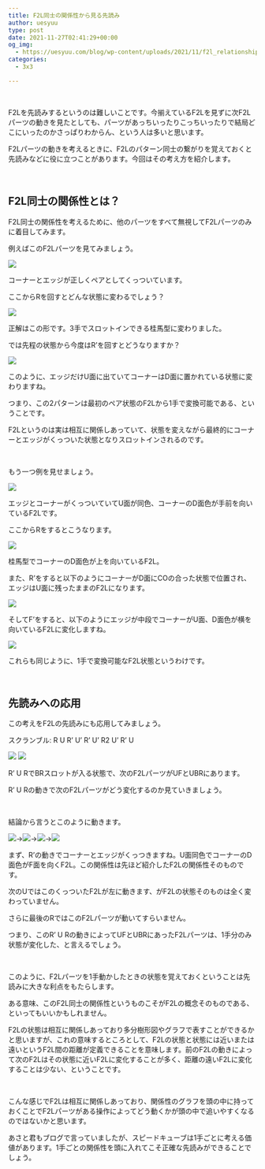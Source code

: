 ```yaml
---
title: F2L同士の関係性から見る先読み
author: uesyuu
type: post
date: 2021-11-27T02:41:29+00:00
og_img:
  - https://uesyuu.com/blog/wp-content/uploads/2021/11/f2l_relationship_01.png
categories:
  - 3x3

---
```

&nbsp;

F2Lを先読みするというのは難しいことです。今揃えているF2Lを見ずに次F2Lパーツの動きを見たとしても、パーツがあっちいったりこっちいったりで結局どこにいったのかさっぱりわからん、という人は多いと思います。

F2Lパーツの動きを考えるときに、F2Lのパターン同士の繋がりを覚えておくと先読みなどに役に立つことがあります。今回はその考え方を紹介します。

&nbsp;

## F2L同士の関係性とは？

F2L同士の関係性を考えるために、他のパーツをすべて無視してF2Lパーツのみに着目してみます。

例えばこのF2Lパーツを見てみましょう。

![](/images/2021/11/f2l_relationship_01.png)

コーナーとエッジが正しくペアとしてくっついています。

ここからRを回すとどんな状態に変わるでしょう？

![](/images/2021/11/f2l_relationship_02.png)

正解はこの形です。3手でスロットインできる桂馬型に変わりました。

では先程の状態から今度はR&#8217;を回すとどうなりますか？

![](/images/2021/11/f2l_relationship_03.png)

このように、エッジだけU面に出ていてコーナーはD面に置かれている状態に変わりますね。

つまり、この2パターンは最初のペア状態のF2Lから1手で変換可能である、ということです。

F2Lというのは実は相互に関係しあっていて、状態を変えながら最終的にコーナーとエッジがくっついた状態となりスロットインされるのです。

&nbsp;

もう一つ例を見せましょう。

![](/images/2021/11/f2l_relationship_04.png)

エッジとコーナーがくっついていてU面が同色、コーナーのD面色が手前を向いているF2Lです。

ここからRをするとこうなります。

![](/images/2021/11/f2l_relationship_05.png)

桂馬型でコーナーのD面色が上を向いているF2L。

また、R&#8217;をすると以下のようにコーナーがD面にCOの合った状態で位置され、エッジはU面に残ったままのF2Lになります。

![](/images/2021/11/f2l_relationship_06.png)

そしてF&#8217;をすると、以下のようにエッジが中段でコーナーがU面、D面色が横を向いているF2Lに変化しますね。

![](/images/2021/11/f2l_relationship_07.png)

これらも同じように、1手で変換可能なF2L状態というわけです。

&nbsp;

## 先読みへの応用

この考えをF2Lの先読みにも応用してみましょう。

スクランブル: R U R&#8217; U&#8217; R&#8217; U&#8217; R2 U&#8217; R&#8217; U

![](/images/2021/11/f2l_relationship_2_01.png) ![](/images/2021/11/f2l_relationship_2_02.png)

R&#8217; U RでBRスロットが入る状態で、次のF2LパーツがUFとUBRにあります。

R&#8217; U Rの動きで次のF2Lパーツがどう変化するのか見ていきましょう。

&nbsp;

結論から言うとこのように動きます。

![](/images/2021/11/f2l_relationship_2_01.png)→![](/images/2021/11/f2l_relationship_2_03.png)→![](/images/2021/11/f2l_relationship_2_04.png)→![](/images/2021/11/f2l_relationship_2_05.png)

まず、R&#8217;の動きでコーナーとエッジがくっつきますね。U面同色でコーナーのD面色がF面を向くF2L。この関係性は先ほど紹介したF2Lの関係性そのものです。

次のUではこのくっついたF2Lが左に動きます、がF2Lの状態そのものは全く変わっていません。

さらに最後のRではこのF2Lパーツが動いてすらいません。

つまり、このR&#8217; U Rの動きによってUFとUBRにあったF2Lパーツは、1手分のみ状態が変化した、と言えるでしょう。

&nbsp;

このように、F2Lパーツを1手動かしたときの状態を覚えておくということは先読みに大きな利点をもたらします。

ある意味、このF2L同士の関係性というものこそがF2Lの概念そのものである、といってもいいかもしれません。

F2Lの状態は相互に関係しあっており多分樹形図やグラフで表すことができるかと思いますが、これの意味するところとして、F2Lの状態と状態には近いまたは遠いというF2L間の距離が定義できることを意味します。前のF2Lの動きによって次のF2Lはその状態に近いF2Lに変化することが多く、距離の遠いF2Lに変化することは少ない、ということです。

&nbsp;

こんな感じでF2Lは相互に関係しあっており、関係性のグラフを頭の中に持っておくことでF2Lパーツがある操作によってどう動くかが頭の中で追いやすくなるのではないかと思います。

あさと君もブログで言っていましたが、スピードキューブは1手ごとに考える価値があります。1手ごとの関係性を頭に入れてこそ正確な先読みができることでしょう。